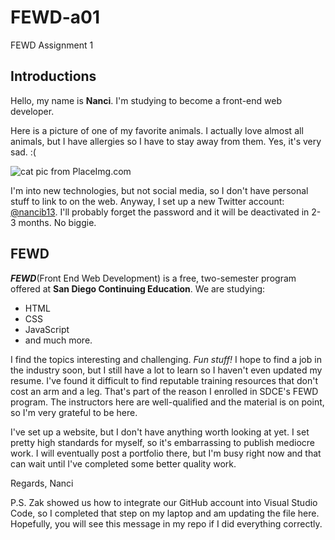 # FEWD-a01
FEWD Assignment 1

## Introductions
Hello, my name is **Nanci**. I'm studying to become a front-end web developer. 

Here is a picture of one of my favorite animals. I actually love almost all animals, but I have allergies so I have to stay away from them. Yes, it's very sad. :(


![cat pic from PlaceImg.com](http://placeimg.com/150/150/animals)

I'm into new technologies, but not social media, so I don't have personal stuff to link to on the web. Anyway, I set up a new Twitter account:[ @nancib13](https://www.twitter.com/nancib13). I'll probably forget the password and it will be deactivated in 2-3 months. No biggie.

## FEWD
 _**FEWD**_(Front End Web Development) is a free, two-semester program offered at **San Diego Continuing Education**. We are studying:
* HTML
* CSS
* JavaScript
* and much more.

I find the topics interesting and challenging. _Fun stuff!_ I hope to find a job in the industry soon, but I still have a lot to learn so I haven't even updated my resume. I've found it difficult to find reputable training resources that don't cost an arm and a leg. That's part of the reason I enrolled in SDCE's FEWD program. The instructors here are well-qualified and the material is on point, so I'm very grateful to be here.  

I've set up a website, but I don't have anything worth looking at yet. I set pretty high standards for myself, so it's embarrassing to publish mediocre work. I will eventually post a portfolio there, but I'm busy right now and that can wait until I've completed some better quality work.

Regards,
Nanci

P.S. Zak showed us how to integrate our GitHub account into Visual Studio Code, so I completed that step on my laptop and am updating the file here. Hopefully, you will see this message in my repo if I did everything correctly. 